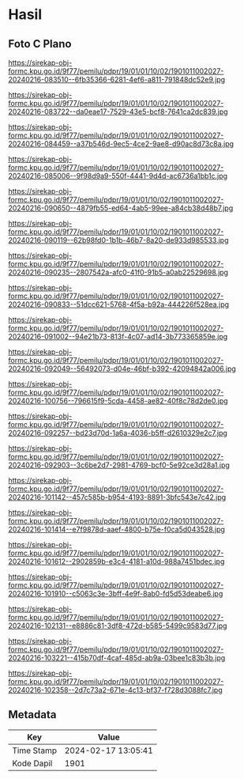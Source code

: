 # Hasil

## Foto C Plano

https://sirekap-obj-formc.kpu.go.id/9f77/pemilu/pdpr/19/01/01/10/02/1901011002027-20240216-083510--6fb35366-6281-4ef6-a811-791848dc52e9.jpg

https://sirekap-obj-formc.kpu.go.id/9f77/pemilu/pdpr/19/01/01/10/02/1901011002027-20240216-083722--da0eae17-7529-43e5-bcf8-7641ca2dc839.jpg

https://sirekap-obj-formc.kpu.go.id/9f77/pemilu/pdpr/19/01/01/10/02/1901011002027-20240216-084459--a37b546d-9ec5-4ce2-9ae8-d90ac8d73c8a.jpg

https://sirekap-obj-formc.kpu.go.id/9f77/pemilu/pdpr/19/01/01/10/02/1901011002027-20240216-085006--9f98d9a9-550f-4441-9d4d-ac6736a1bb1c.jpg

https://sirekap-obj-formc.kpu.go.id/9f77/pemilu/pdpr/19/01/01/10/02/1901011002027-20240216-090650--4879fb55-ed64-4ab5-99ee-a84cb38d48b7.jpg

https://sirekap-obj-formc.kpu.go.id/9f77/pemilu/pdpr/19/01/01/10/02/1901011002027-20240216-090119--62b98fd0-1b1b-46b7-8a20-de933d985533.jpg

https://sirekap-obj-formc.kpu.go.id/9f77/pemilu/pdpr/19/01/01/10/02/1901011002027-20240216-090235--2807542a-afc0-41f0-91b5-a0ab22529698.jpg

https://sirekap-obj-formc.kpu.go.id/9f77/pemilu/pdpr/19/01/01/10/02/1901011002027-20240216-090833--51dcc621-5768-4f5a-b92a-444226f528ea.jpg

https://sirekap-obj-formc.kpu.go.id/9f77/pemilu/pdpr/19/01/01/10/02/1901011002027-20240216-091002--94e21b73-813f-4c07-ad14-3b773365859e.jpg

https://sirekap-obj-formc.kpu.go.id/9f77/pemilu/pdpr/19/01/01/10/02/1901011002027-20240216-092049--56492073-d04e-46bf-b392-42094842a006.jpg

https://sirekap-obj-formc.kpu.go.id/9f77/pemilu/pdpr/19/01/01/10/02/1901011002027-20240216-100756--796615f9-5cda-4458-ae82-40f8c78d2de0.jpg

https://sirekap-obj-formc.kpu.go.id/9f77/pemilu/pdpr/19/01/01/10/02/1901011002027-20240216-092257--bd23d70d-1a6a-4036-b5ff-d2610329e2c7.jpg

https://sirekap-obj-formc.kpu.go.id/9f77/pemilu/pdpr/19/01/01/10/02/1901011002027-20240216-092903--3c6be2d7-2981-4769-bcf0-5e92ce3d28a1.jpg

https://sirekap-obj-formc.kpu.go.id/9f77/pemilu/pdpr/19/01/01/10/02/1901011002027-20240216-101142--457c585b-b954-4193-8891-3bfc543e7c42.jpg

https://sirekap-obj-formc.kpu.go.id/9f77/pemilu/pdpr/19/01/01/10/02/1901011002027-20240216-101414--e7f9878d-aaef-4800-b75e-f0ca5d043528.jpg

https://sirekap-obj-formc.kpu.go.id/9f77/pemilu/pdpr/19/01/01/10/02/1901011002027-20240216-101612--2902859b-e3c4-4181-a10d-988a7451bdec.jpg

https://sirekap-obj-formc.kpu.go.id/9f77/pemilu/pdpr/19/01/01/10/02/1901011002027-20240216-101910--c5063c3e-3bff-4e9f-8ab0-fd5d53deabe6.jpg

https://sirekap-obj-formc.kpu.go.id/9f77/pemilu/pdpr/19/01/01/10/02/1901011002027-20240216-102131--e8886c81-3df8-472d-b585-5499c9583d77.jpg

https://sirekap-obj-formc.kpu.go.id/9f77/pemilu/pdpr/19/01/01/10/02/1901011002027-20240216-103221--415b70df-4caf-485d-ab9a-03bee1c83b3b.jpg

https://sirekap-obj-formc.kpu.go.id/9f77/pemilu/pdpr/19/01/01/10/02/1901011002027-20240216-102358--2d7c73a2-671e-4c13-bf37-f728d3088fc7.jpg


## Metadata

| Key        | Value               |
| ---------- | ------------------- |
| Time Stamp | 2024-02-17 13:05:41 |
| Kode Dapil | 1901                |



